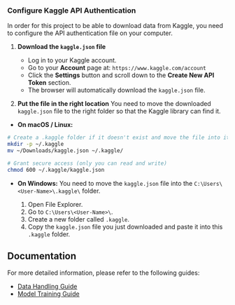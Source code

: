 ### Configure Kaggle API Authentication

In order for this project to be able to download data from Kaggle, you need to configure the API authentication file on your computer.

1. **Download the `kaggle.json` file**
   * Log in to your Kaggle account.
   * Go to your **Account** page at: `https://www.kaggle.com/account`
   * Click the **Settings** button and scroll down to the **Create New API Token** section.
   * The browser will automatically download the `kaggle.json` file.

2. **Put the file in the right location**
You need to move the downloaded `kaggle.json` file to the right folder so that the Kaggle library can find it.

* **On macOS / Linux:**
```bash
# Create a .kaggle folder if it doesn't exist and move the file into it
mkdir -p ~/.kaggle
mv ~/Downloads/kaggle.json ~/.kaggle/

# Grant secure access (only you can read and write)
chmod 600 ~/.kaggle/kaggle.json
```

* **On Windows:**
You need to move the `kaggle.json` file into the `C:\Users\<User-Name>\.kaggle\` folder.

  1. Open File Explorer.
  2. Go to `C:\Users\<User-Name>\`.
  3. Create a new folder called `.kaggle`.
  4. Copy the `kaggle.json` file you just downloaded and paste it into this `.kaggle` folder.

## Documentation

For more detailed information, please refer to the following guides:

* [Data Handling Guide](./DATA_GUIDE.md)
* [Model Training Guide](./TRAINING_GUIDE.md)